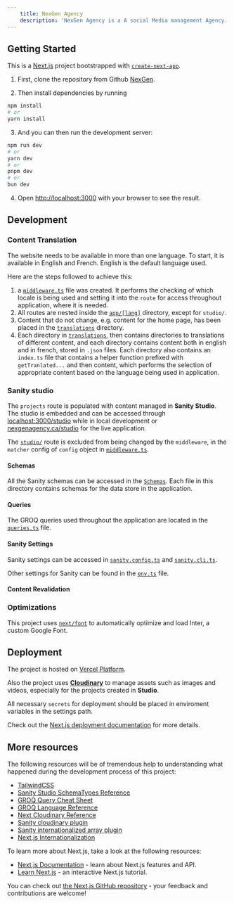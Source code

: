 ```yaml
---
    title: NexGen Agency
    description: 'NexGen Agency is a A social Media management Agency.'
---
```


## Getting Started

This is a [Next.js](https://nextjs.org/) project bootstrapped with [`create-next-app`](https://github.com/vercel/next.js/tree/canary/packages/create-next-app).

1. First, clone the repository from Github [NexGen](https://github.com/Richy-irad/nex-gen-agency).

2. Then install dependencies by running

```bash
npm install
# or
yarn install
```

3. And you can then run the development server:

```bash
npm run dev
# or
yarn dev
# or
pnpm dev
# or
bun dev
```

4. Open [http://localhost:3000](http://localhost:3000) with your browser to see the result.

## Development

### Content Translation

The website needs to be available in more than one language. To start, it is available in English and French. English is the default language used.

Here are the steps followed to achieve this:

1. a [`middleware.ts`](/src/middleware.ts) file was created. It performs the checking of which locale is being used and setting it into the `route` for access throughout application, where it is needed.
2. All routes are nested inside the [`app/[lang]`](/src/app/[lang]/) directory, except for `studio/`.
3. Content that do not change, e.g. content for the home page, has been placed in the [`translations`](/src/lib/translations/) directory.
4. Each directory in [`translations`](/src/lib/translations/), then contains directories to translations of different content, and each directory contains content both in english and in french, stored in `.json` files. Each directory also contains an `index.ts` file that contains a helper function prefixed with `getTranlated...` and then content, which performs the selection of appropriate content based on the language being used in application.

### Sanity studio

The `projects` route is populated with content managed in **Sanity Studio**. The studio is embedded and can be accessed through [localhost:3000/studio](http://localhost:3000/studio) while in local development or [nexgenagency.ca/studio](https://nexgenagency.ca/studio) for the live application.

The [`studio/`](/src/app/studio/) route is excluded from being changed by the `middleware`, in the `matcher` config of `config` object in [`middleware.ts`](/src/middleware.ts).

#### Schemas

All the Sanity schemas can be accessed in the [`Schemas`](/src/sanity/schemaTypes/). Each file in this directory contains schemas for the data store in the application.

#### Queries

The GROQ queries used throughout the application are located in the [`queries.ts`](/src/sanity/lib/queries.ts) file.

#### Sanity Settings

Sanity settings can be accessed in [`sanity.config.ts`](/sanity.config.ts) and [`sanity.cli.ts`](/sanity.cli.ts).

Other settings for Sanity can be found in the [`env.ts`](/src/sanity/env.ts) file.

#### Content Revalidation

### Optimizations

This project uses [`next/font`](https://nextjs.org/docs/basic-features/font-optimization) to automatically optimize and load Inter, a custom Google Font.

## Deployment

The project is hosted on [Vercel Platform](https://vercel.com/).

Also the project uses [**Cloudinary**](https://cloudinary.com/) to manage assets such as images and videos, especially for the projects created in **Studio**.

All necessary `secrets` for deployment should be placed in enviroment variables in the settings path.

Check out the [Next.js deployment documentation](https://nextjs.org/docs/deployment) for more details.

## More resources

The following resources will be of tremendous help to understanding what happened during the development process of this project:

- [TailwindCSS](https://www.tailwindcss.com)
- [Sanity Studio SchemaTypes Reference](https://www.sanity.io/docs/schema-types)
- [GROQ Query Cheat Sheet](https://www.sanity.io/docs/query-cheat-sheet)
- [GROQ Language Reference](https://www.sanity.io/docs/groq-reference)
- [Next Cloudinary Reference](https://next.cloudinary.dev/)
- [Sanity cloudinary plugin](https://www.sanity.io/plugins/sanity-plugin-cloudinary)
- [Sanity internationalized array plugin](https://www.sanity.io/plugins/internationalized-array)
- [Next.js Internationalization](https://nextjs.org/docs/pages/building-your-application/routing/internationalization)

To learn more about Next.js, take a look at the following resources:

- [Next.js Documentation](https://nextjs.org/docs) - learn about Next.js features and API.
- [Learn Next.js](https://nextjs.org/learn) - an interactive Next.js tutorial.

You can check out [the Next.js GitHub repository](https://github.com/vercel/next.js/) - your feedback and contributions are welcome!
